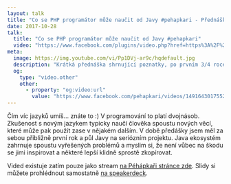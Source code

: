 ```yaml
---
layout: talk
title: "Co se PHP programátor může naučit od Javy #pehapkari - Přednášky - Filip Procházka"
date: 2017-10-28
talk:
  title: "Co se PHP programátor může naučit od Javy #pehapkari"
  video: "https://www.facebook.com/plugins/video.php?href=https%3A%2F%2Fwww.facebook.com%2Fpehapkari%2Fvideos%2F1491643017552170%2F&show_text=0&width=560"
meta:
  image: https://img.youtube.com/vi/Pp1DVj-ar9c/hqdefault.jpg
  description: "Krátká přednáška shrnující poznatky, po prvním 3/4 roce po předchodu na Javu z PHP"
  og:
    type: "video.other"
    other:
      - property: "og:video:url"
        value: "https://www.facebook.com/pehapkari/videos/1491643017552170/"
---
```


Čím víc jazyků umíš... znáte to :) V programování to platí dvojnásob. Zkušenost s novým jazykem typicky naučí člověka spoustu nových věcí, které může pak použít zase v nějakém dalším.
V době předášky jsem měl za sebou přibližně první rok a půl Javy na seriózním projektu.
Java ekosystém zahrnuje spoustu vyřešených problémů a myslim si, že není vůbec na škodu se jimi inspirovat a některé lepší klidně sprostě zkopírovat.

Vided existuje zatím pouze jako stream [na Péhápkaři stránce zde][video].
Slidy si můžete prohlédnout samostatně [na speakerdeck][slides].

[video]: https://www.facebook.com/pehapkari/videos/1491643017552170/
[slides]: https://speakerdeck.com/fprochazka/co-se-php-programator-muze-naucit-od-javy

